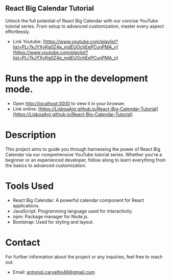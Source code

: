## React Big Calendar Tutorial
Unlock the full potential of React Big Calendar with our concise YouTube tutorial series. From setup to advanced customization, master every aspect effortlessly.
 
 - Link Youtube: [https://www.youtube.com/playlist?list=PLr7kJYXyKg0Z4e_mdEUOchEePCunPMA_n](https://www.youtube.com/playlist?list=PLr7kJYXyKg0Z4e_mdEUOchEePCunPMA_n)

# Runs the app in the development mode.
- Open [http://localhost:3000](http://localhost:3000) to view it in your browser.
- Link online: [https://LisboaAnt.github.io/React-Big-Calendar-Tutorial](https://LisboaAnt.github.io/React-Big-Calendar-Tutorial)

# Description

 This project aims to guide you through harnessing the power of React Big Calendar via our comprehensive YouTube tutorial series. Whether you're a beginner or an experienced developer, follow along to learn everything from the basics to advanced customization.

# Tools Used

 - React Big Calendar: A powerful calendar component for React applications.
 - JavaScript: Programming language used for interactivity.
 - npm: Package manager for Node.js.
 - Bootstrap: Used for styling and layout.

# Contact
For further information about the project or any inquiries, feel free to reach out:

- Email: antoniol.carvalho49@gmail.com
